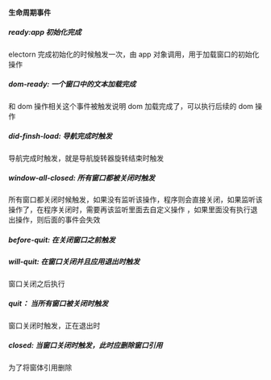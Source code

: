#### 生命周期事件

##### ready:app 初始化完成

electorn 完成初始化的时候触发一次，由 app 对象调用，用于加载窗口的初始化操作

##### dom-ready: 一个窗口中的文本加载完成

和 dom 操作相关这个事件被触发说明 dom 加载完成了，可以执行后续的 dom 操作

##### did-finsh-load: 导航完成时触发

导航完成时触发，就是导航旋转器旋转结束时触发

##### window-all-closed: 所有窗口都被关闭时触发

所有窗口都关闭时候触发，如果没有监听该操作，程序则会直接关闭，如果监听该操作了，在程序关闭时，需要再该监听里面去自定义操作
，如果里面没有执行退出操作，则后面的事件会失效

##### before-quit: 在关闭窗口之前触发

##### will-quit: 在窗口关闭并且应用退出时触发

窗口关闭之后执行

##### quit： 当所有窗口被关闭时触发

窗口关闭时触发，正在退出时

##### closed: 当窗口关闭时触发，此时应删除窗口引用

为了将窗体引用删除

